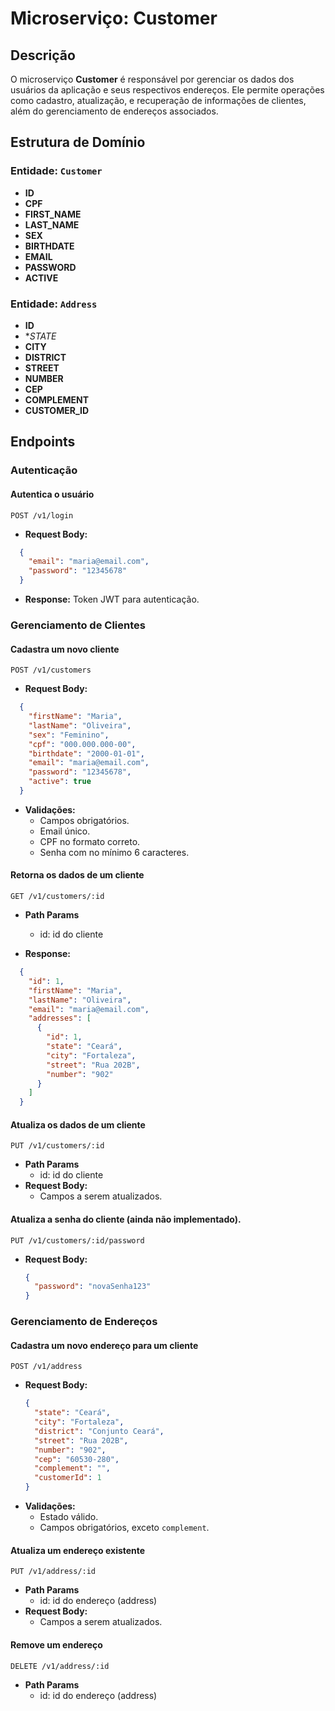 # Microserviço: Customer

## Descrição
O microserviço **Customer** é responsável por gerenciar os dados dos usuários da aplicação e seus respectivos endereços. Ele permite operações como cadastro, atualização, e recuperação de informações de clientes, além do gerenciamento de endereços associados.

## Estrutura de Domínio

### Entidade: `Customer`
- **ID**
- **CPF**
- **FIRST_NAME**
- **LAST_NAME**
- **SEX**
- **BIRTHDATE**
- **EMAIL**
- **PASSWORD**
- **ACTIVE**

### Entidade: `Address`
- **ID**
- **STATE*
- **CITY**
- **DISTRICT**
- **STREET**
- **NUMBER**
- **CEP**
- **COMPLEMENT**
- **CUSTOMER_ID**

## Endpoints

### Autenticação

#### Autentica o usuário

```http
POST /v1/login
```

- **Request Body:**
```json
  {
    "email": "maria@email.com",
    "password": "12345678"
  }
```
- **Response:** Token JWT para autenticação.

### Gerenciamento de Clientes

#### Cadastra um novo cliente

```http
POST /v1/customers
```
- **Request Body:**
```json
  {
    "firstName": "Maria",
    "lastName": "Oliveira",
    "sex": "Feminino",
    "cpf": "000.000.000-00",
    "birthdate": "2000-01-01",
    "email": "maria@email.com",
    "password": "12345678",
    "active": true
  }
```
- **Validações:**
    - Campos obrigatórios.
    - Email único.
    - CPF no formato correto.
    - Senha com no mínimo 6 caracteres.

#### Retorna os dados de um cliente 

```http
GET /v1/customers/:id
```

- **Path Params**
  - id: id do cliente

- **Response:**
```json
  {
    "id": 1,
    "firstName": "Maria",
    "lastName": "Oliveira",
    "email": "maria@email.com",
    "addresses": [
      {
        "id": 1,
        "state": "Ceará",
        "city": "Fortaleza",
        "street": "Rua 202B",
        "number": "902"
      }
    ]
  }
```

#### Atualiza os dados de um cliente

```http
PUT /v1/customers/:id
```
- **Path Params**
  - id: id do cliente
- **Request Body:** 
  - Campos a serem atualizados.

#### Atualiza a senha do cliente (ainda não implementado).

```http
PUT /v1/customers/:id/password
```

- **Request Body:**
  ```json
  {
    "password": "novaSenha123"
  }
  ```

### Gerenciamento de Endereços

#### Cadastra um novo endereço para um cliente

```http
POST /v1/address
```

- **Request Body:**
  ```json
  {
    "state": "Ceará",
    "city": "Fortaleza",
    "district": "Conjunto Ceará",
    "street": "Rua 202B",
    "number": "902",
    "cep": "60530-280",
    "complement": "",
    "customerId": 1
  }
  ```
- **Validações:**
    - Estado válido.
    - Campos obrigatórios, exceto `complement`.

#### Atualiza um endereço existente

```http
PUT /v1/address/:id
```
- **Path Params**
  - id: id do endereço (address)
- **Request Body:** 
  - Campos a serem atualizados.

#### Remove um endereço

```http
DELETE /v1/address/:id
```
- **Path Params**
  - id: id do endereço (address)
